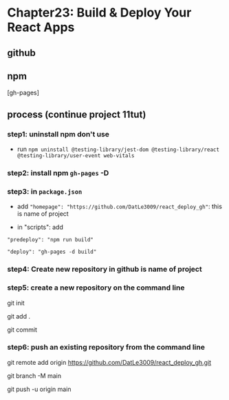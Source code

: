 # Chapter23: Build & Deploy Your React Apps

## github

## npm 

[gh-pages]

## process (continue project 11tut)

### step1: uninstall npm don't use

- run `npm uninstall @testing-library/jest-dom @testing-library/react @testing-library/user-event web-vitals`

### step2: install npm `gh-pages` -D

### step3: in `package.json`

- add `"homepage": "https://github.com/DatLe3009/react_deploy_gh"`: this is name of project

- in "scripts": add 

`"predeploy": "npm run build"`

`"deploy": "gh-pages -d build"`

### step4: Create new repository in github is name of project

### step5: create a new repository on the command line

git init

git add .

git commit

### step6: push an existing repository from the command line

git remote add origin https://github.com/DatLe3009/react_deploy_gh.git

git branch -M main

git push -u origin main